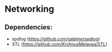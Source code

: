 # Networking
## Dependencies:
- spdlog (https://github.com/gabime/spdlog)
- STL (https://github.com/KrohnusMelavea/STL)
